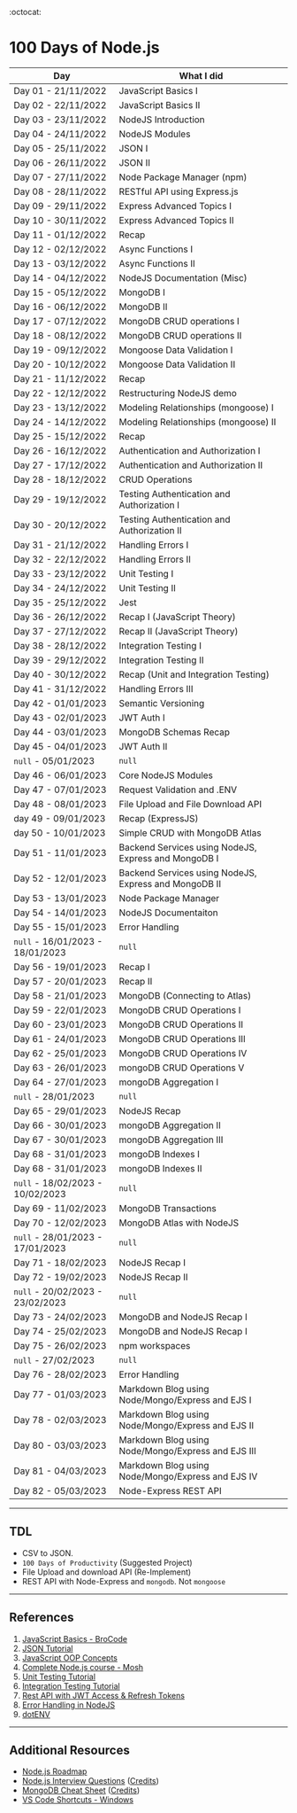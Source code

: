 :octocat:

# 100 Days of Node.js

| Day                              | What I did                                            |
| -------------------------------- | ----------------------------------------------------- |
| Day 01 - 21/11/2022              | JavaScript Basics I                                   |
| Day 02 - 22/11/2022              | JavaScript Basics II                                  |
| Day 03 - 23/11/2022              | NodeJS Introduction                                   |
| Day 04 - 24/11/2022              | NodeJS Modules                                        |
| Day 05 - 25/11/2022              | JSON I                                                |
| Day 06 - 26/11/2022              | JSON II                                               |
| Day 07 - 27/11/2022              | Node Package Manager (npm)                            |
| Day 08 - 28/11/2022              | RESTful API using Express.js                          |
| Day 09 - 29/11/2022              | Express Advanced Topics I                             |
| Day 10 - 30/11/2022              | Express Advanced Topics II                            |
| Day 11 - 01/12/2022              | Recap                                                 |
| Day 12 - 02/12/2022              | Async Functions I                                     |
| Day 13 - 03/12/2022              | Async Functions II                                    |
| Day 14 - 04/12/2022              | NodeJS Documentation (Misc)                           |
| Day 15 - 05/12/2022              | MongoDB I                                             |
| Day 16 - 06/12/2022              | MongoDB II                                            |
| Day 17 - 07/12/2022              | MongoDB CRUD operations I                             |
| Day 18 - 08/12/2022              | MongoDB CRUD operations II                            |
| Day 19 - 09/12/2022              | Mongoose Data Validation I                            |
| Day 20 - 10/12/2022              | Mongoose Data Validation II                           |
| Day 21 - 11/12/2022              | Recap                                                 |
| Day 22 - 12/12/2022              | Restructuring NodeJS demo                             |
| Day 23 - 13/12/2022              | Modeling Relationships (mongoose) I                   |
| Day 24 - 14/12/2022              | Modeling Relationships (mongoose) II                  |
| Day 25 - 15/12/2022              | Recap                                                 |
| Day 26 - 16/12/2022              | Authentication and Authorization I                    |
| Day 27 - 17/12/2022              | Authentication and Authorization II                   |
| Day 28 - 18/12/2022              | CRUD Operations                                       |
| Day 29 - 19/12/2022              | Testing Authentication and Authorization I            |
| Day 30 - 20/12/2022              | Testing Authentication and Authorization II           |
| Day 31 - 21/12/2022              | Handling Errors I                                     |
| Day 32 - 22/12/2022              | Handling Errors II                                    |
| Day 33 - 23/12/2022              | Unit Testing I                                        |
| Day 34 - 24/12/2022              | Unit Testing II                                       |
| Day 35 - 25/12/2022              | Jest                                                  |
| Day 36 - 26/12/2022              | Recap I (JavaScript Theory)                           |
| Day 37 - 27/12/2022              | Recap II (JavaScript Theory)                          |
| Day 38 - 28/12/2022              | Integration Testing I                                 |
| Day 39 - 29/12/2022              | Integration Testing II                                |
| Day 40 - 30/12/2022              | Recap (Unit and Integration Testing)                  |
| Day 41 - 31/12/2022              | Handling Errors III                                   |
| Day 42 - 01/01/2023              | Semantic Versioning                                   |
| Day 43 - 02/01/2023              | JWT Auth I                                            |
| Day 44 - 03/01/2023              | MongoDB Schemas Recap                                 |
| Day 45 - 04/01/2023              | JWT Auth II                                           |
| `null` - 05/01/2023              | `null`                                                |
| Day 46 - 06/01/2023              | Core NodeJS Modules                                   |
| Day 47 - 07/01/2023              | Request Validation and .ENV                           |
| Day 48 - 08/01/2023              | File Upload and File Download API                     |
| day 49 - 09/01/2023              | Recap (ExpressJS)                                     |
| day 50 - 10/01/2023              | Simple CRUD with MongoDB Atlas                        |
| Day 51 - 11/01/2023              | Backend Services using NodeJS, Express and MongoDB I  |
| Day 52 - 12/01/2023              | Backend Services using NodeJS, Express and MongoDB II |
| Day 53 - 13/01/2023              | Node Package Manager                                  |
| Day 54 - 14/01/2023              | NodeJS Documentaiton                                  |
| Day 55 - 15/01/2023              | Error Handling                                        |
| `null` - 16/01/2023 - 18/01/2023 | `null`                                                |
| Day 56 - 19/01/2023              | Recap I                                               |
| Day 57 - 20/01/2023              | Recap II                                              |
| Day 58 - 21/01/2023              | MongoDB (Connecting to Atlas)                         |
| Day 59 - 22/01/2023              | MongoDB CRUD Operations I                             |
| Day 60 - 23/01/2023              | MongoDB CRUD Operations II                            |
| Day 61 - 24/01/2023              | MongoDB CRUD Operations III                           |
| Day 62 - 25/01/2023              | MongoDB CRUD Operations IV                            |
| Day 63 - 26/01/2023              | mongoDB CRUD Operations V                             |
| Day 64 - 27/01/2023              | mongoDB Aggregation I                                 |
| `null` - 28/01/2023              | `null`                                                |
| Day 65 - 29/01/2023              | NodeJS Recap                                          |
| Day 66 - 30/01/2023              | mongoDB Aggregation II                                |
| Day 67 - 30/01/2023              | mongoDB Aggregation III                               |
| Day 68 - 31/01/2023              | mongoDB Indexes I                                     |
| Day 68 - 31/01/2023              | mongoDB Indexes II                                    |
| `null` - 18/02/2023 - 10/02/2023 | `null`                                                |
| Day 69 - 11/02/2023              | MongoDB Transactions                                  |
| Day 70 - 12/02/2023              | MongoDB Atlas with NodeJS                             |
| `null` - 28/01/2023 - 17/01/2023 | `null`                                                |
| Day 71 - 18/02/2023              | NodeJS Recap I                                        |
| Day 72 - 19/02/2023              | NodeJS Recap II                                       |
| `null` - 20/02/2023 - 23/02/2023 | `null`                                                |
| Day 73 - 24/02/2023              | MongoDB and NodeJS Recap I                            |
| Day 74 - 25/02/2023              | MongoDB and NodeJS Recap I                            |
| Day 75 - 26/02/2023              | npm workspaces                                        |
| `null` - 27/02/2023              | `null`                                                |
| Day 76 - 28/02/2023              | Error Handling                                        |
| Day 77 - 01/03/2023              | Markdown Blog using Node/Mongo/Express and EJS I      |
| Day 78 - 02/03/2023              | Markdown Blog using Node/Mongo/Express and EJS II     |
| Day 80 - 03/03/2023              | Markdown Blog using Node/Mongo/Express and EJS III    |
| Day 81 - 04/03/2023              | Markdown Blog using Node/Mongo/Express and EJS IV     |
| Day 82 - 05/03/2023              | Node-Express REST API                                 |

---

## TDL

- CSV to JSON.
- `100 Days of Productivity` (Suggested Project)
- File Upload and download API (Re-Implement)
- REST API with Node-Express and `mongodb`. Not `mongoose`

---

## References

1. [JavaScript Basics - BroCode](https://www.youtube.com/watch?v=8dWL3wF_OMw)
2. [JSON Tutorial](https://www.youtube.com/watch?v=IWcUJLUAO2A)
3. [JavaScript OOP Concepts](https://www.youtube.com/watch?v=GEuS0tfLfEY)
4. [Complete Node.js course - Mosh](https://codewithmosh.com/p/the-complete-node-js-course)
5. [Unit Testing Tutorial](https://www.youtube.com/watch?v=ajiAl5UNzBU)
6. [Integration Testing Tutorial](https://www.youtube.com/watch?v=IPX0OswHoxg)
7. [Rest API with JWT Access & Refresh Tokens](https://www.youtube.com/watch?v=b9WlsQMGWMQ)
8. [Error Handling in NodeJS](https://www.youtube.com/watch?v=mGPj-pCGS2c)
9. [dotENV](https://www.youtube.com/watch?v=zDup0I2VGmk)

---

## Additional Resources

- [Node.js Roadmap](https://roadmap.sh/nodejs)
- [Node.js Interview Questions](./Resources/NodeJS%20Interview%20Questions.pdf) ([Credits]())
- [MongoDB Cheat Sheet](./Resources/MongoDB%20Cheat%20Sheet.pdf) ([Credits]())
- [VS Code Shortcuts - Windows](./Resources/VSCode%20Keyboard%20Shortcuts%20Windows.pdf)
